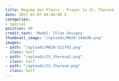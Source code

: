 ```yaml
---
title: Regime des Fleurs - Prayer to St. Therese
date: 2017-01-07 04:46:00 Z
categories:
- special
position: 49
credit_text: 'Model: Chloe Sevigny'
thumbnail_image: "/uploads/MAIN-149e9b.png"
images:
- path: "/uploads/MAIN-521f45.png"
  class: half
- path: "/uploads/CS_therese2.png"
  class: half
- path: "/uploads/CS_therese.png"
  class: half
---
```


